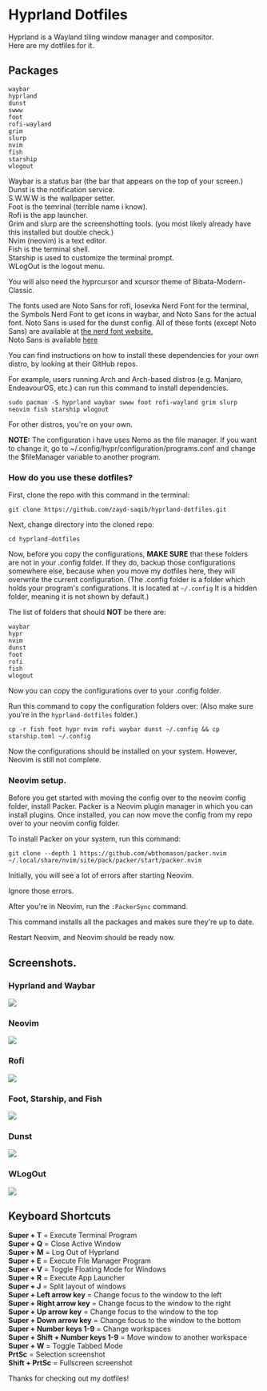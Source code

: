 # Hyprland Dotfiles
Hyprland is a Wayland tiling window manager and compositor.\
Here are my dotfiles for it.
## Packages
```
waybar
hyprland
dunst
swww
foot
rofi-wayland
grim
slurp
nvim
fish
starship
wlogout
```

Waybar is a status bar (the bar that appears on the top of your screen.)\
Dunst is the notification service.\
S.W.W.W is the wallpaper setter.\
Foot is the temrinal (terrible name i know).\
Rofi is the app launcher.\
Grim and slurp are the screenshotting tools. (you most likely already have this installed but double check.)\
Nvim (neovim) is a text editor.\
Fish is the terminal shell.\
Starship is used to customize the terminal prompt.\
WLogOut is the logout menu.


You will also need the hyprcursor and xcursor theme of Bibata-Modern-Classic.

The fonts used are Noto Sans for rofi, Iosevka Nerd Font for the terminal, the Symbols Nerd Font to get icons in waybar, and Noto Sans for the actual font. Noto Sans is used for the dunst config. All of these fonts (except Noto Sans) are available at [the nerd font website.](https://nerdfonts.com)\
Noto Sans is available [here](https://fonts.google.com/noto/specimen/Noto+Sans)



You can find instructions on how to install these dependencies for your own distro, by looking at their GitHub repos.

For example, users running Arch and Arch-based distros (e.g. Manjaro, EndeavourOS, etc.) can run this command to install dependencies.
```
sudo pacman -S hyprland waybar swww foot rofi-wayland grim slurp neovim fish starship wlogout
```
For other distros, you're on your own.

**NOTE:** The configuration i have uses Nemo as the file manager. If you want to change it, go to ~/.config/hypr/configuration/programs.conf and change the $fileManager variable to another program.
### How do you use these dotfiles?
First, clone the repo with this command in the terminal:

```
git clone https://github.com/zayd-saqib/hyprland-dotfiles.git
```

Next, change directory into the cloned repo:

```
cd hyprland-dotfiles
```

Now, before you copy the configurations, **MAKE SURE** that these folders are not in your .config folder. If they do, backup those configurations somewhere else, because when you move my dotfiles here, they will overwrite the current configuration. (The .config folder is a folder which holds your program's configurations. It is located at `~/.config` It is a hidden folder, meaning it is not shown by default.)

The list of folders that should **NOT** be there are:

```
waybar
hypr
nvim
dunst
foot
rofi
fish
wlogout
```

Now you can copy the configurations over to your .config folder.

Run this command to copy the configuration folders over: (Also make sure you're in the `hyprland-dotfiles` folder.)

```
cp -r fish foot hypr nvim rofi waybar dunst ~/.config && cp starship.toml ~/.config
```

Now the configurations should be installed on your system. However, Neovim is still not complete.

### Neovim setup.
Before you get started with moving the config over to the neovim config folder, install Packer. Packer is a Neovim plugin manager in which you can install plugins. Once installed, you can now move the config from my repo over to your neovim config folder.

To install Packer on your system, run this command:

```
git clone --depth 1 https://github.com/wbthomason/packer.nvim ~/.local/share/nvim/site/pack/packer/start/packer.nvim
```

Initially, you will see a lot of errors after starting Neovim.

Ignore those errors.

After you're in Neovim, run the `:PackerSync` command.

This command installs all the packages and makes sure they're up to date.

Restart Neovim, and Neovim should be ready now.

## Screenshots.

### Hyprland and Waybar

<img src="assets/hypr1.png">

### Neovim

<img src="assets/neovim.png">

### Rofi

<img src="assets/rofi1.png">

### Foot, Starship, and Fish

<img src="assets/foot1.png">

### Dunst

<img src="assets/dunst.png">

### WLogOut

<img src="assets/wlogout.png">

## Keyboard Shortcuts

**Super + T** = Execute Terminal Program\
**Super + Q** = Close Active Window\
**Super + M** = Log Out of Hyprland\
**Super + E** = Execute File Manager Program\
**Super + V** = Toggle Floating Mode for Windows\
**Super + R** = Execute App Launcher\
**Super + J** = Split layout of windows\
**Super + Left arrow key** = Change focus to the window to the left\
**Super + Right arrow key** = Change focus to the window to the right\
**Super + Up arrow key** = Change focus to the window to the top\
**Super + Down arrow key** = Change focus to the window to the bottom\
**Super + Number keys 1-9** = Change workspaces\
**Super + Shift + Number keys 1-9** = Move window to another workspace\
**Super + W** = Toggle Tabbed Mode\
**PrtSc** = Selection screenshot\
**Shift + PrtSc** = Fullscreen screenshot

Thanks for checking out my dotfiles!
